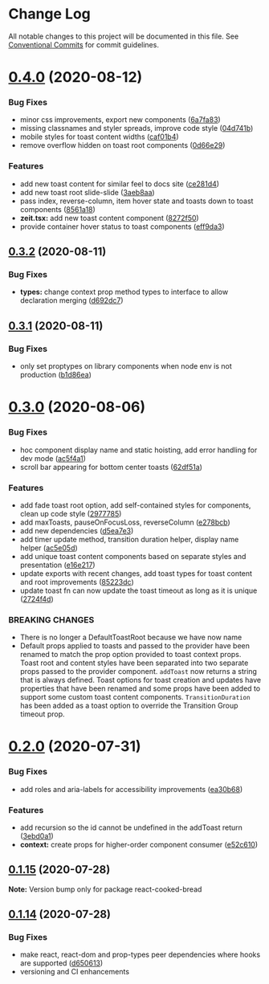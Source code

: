 # Change Log

All notable changes to this project will be documented in this file.
See [Conventional Commits](https://conventionalcommits.org) for commit guidelines.

# [0.4.0](https://github.com/brettinternet/react-cooked-bread/compare/react-cooked-bread@0.3.2...react-cooked-bread@0.4.0) (2020-08-12)


### Bug Fixes

* minor css improvements, export new components ([6a7fa83](https://github.com/brettinternet/react-cooked-bread/commit/6a7fa83f313ae720c92acfa9926e8d19f23b0026))
* missing classnames and styler spreads, improve code style ([04d741b](https://github.com/brettinternet/react-cooked-bread/commit/04d741b2ca302083067fbafb150720d58479a060))
* mobile styles for toast content widths ([caf01b4](https://github.com/brettinternet/react-cooked-bread/commit/caf01b4794002cb1702697434228384f640bee61))
* remove overflow hidden on toast root components ([0d66e29](https://github.com/brettinternet/react-cooked-bread/commit/0d66e2920825b395d3b39edafb1594b9908d91f3))


### Features

* add new toast content for similar feel to docs site ([ce281d4](https://github.com/brettinternet/react-cooked-bread/commit/ce281d4a054821a4abd5cc59bd8df8a6fde1661c))
* add new toast root slide-slide ([3aeb8aa](https://github.com/brettinternet/react-cooked-bread/commit/3aeb8aa6f04fd9cdbae0e7440c3d2cd5a5a96427))
* pass index, reverse-column, item hover state and toasts down to toast components ([8561a18](https://github.com/brettinternet/react-cooked-bread/commit/8561a1871dfdee92cd511598837cc4b963fbca6a))
* **zeit.tsx:** add new toast content component ([8272f50](https://github.com/brettinternet/react-cooked-bread/commit/8272f50060c5f591c1c7111c1514e4a0f04bfb2f))
* provide container hover status to toast components ([eff9da3](https://github.com/brettinternet/react-cooked-bread/commit/eff9da3d88df7b6a97d4336848397537c7d80f06))





## [0.3.2](https://github.com/brettinternet/react-cooked-bread/compare/react-cooked-bread@0.3.1...react-cooked-bread@0.3.2) (2020-08-11)


### Bug Fixes

* **types:** change context prop method types to interface to allow declaration merging ([d692dc7](https://github.com/brettinternet/react-cooked-bread/commit/d692dc7a1b1282ecc506f31720707a82458b2e84))





## [0.3.1](https://github.com/brettinternet/react-cooked-bread/compare/react-cooked-bread@0.3.0...react-cooked-bread@0.3.1) (2020-08-11)


### Bug Fixes

* only set proptypes on library components when node env is not production ([b1d86ea](https://github.com/brettinternet/react-cooked-bread/commit/b1d86ea71b1afde3bff652cdd5930ee4f2f22250))





# [0.3.0](https://github.com/brettinternet/react-cooked-bread/compare/react-cooked-bread@0.2.0...react-cooked-bread@0.3.0) (2020-08-06)


### Bug Fixes

* hoc component display name and static hoisting, add error handling for dev mode ([ac5f4a1](https://github.com/brettinternet/react-cooked-bread/commit/ac5f4a18d7b1c2fe96317d636d665285a91ca78e))
* scroll bar appearing for bottom center toasts ([62df51a](https://github.com/brettinternet/react-cooked-bread/commit/62df51a0d0ff3992b630bcc383d4efc529c652c5))


### Features

* add fade toast root option, add self-contained styles for components, clean up code style ([2977785](https://github.com/brettinternet/react-cooked-bread/commit/2977785e1ba0fdfe35c140709862a89027f70701))
* add maxToasts, pauseOnFocusLoss, reverseColumn ([e278bcb](https://github.com/brettinternet/react-cooked-bread/commit/e278bcb6a1bf36aeb010f938a7c0e3849859cb18))
* add new dependencies ([d5ea7e3](https://github.com/brettinternet/react-cooked-bread/commit/d5ea7e3f1a3ca4d84186568372d42261b9f04b32))
* add timer update method, transition duration helper, display name helper ([ac5e05d](https://github.com/brettinternet/react-cooked-bread/commit/ac5e05dab5821494fe957877f68272e2507d7c6f))
* add unique toast content components based on separate styles and presentation ([e16e217](https://github.com/brettinternet/react-cooked-bread/commit/e16e2171f6ced27df70ce6a843b42126c8dca113))
* update exports with recent changes, add toast types for toast content and root improvements ([85223dc](https://github.com/brettinternet/react-cooked-bread/commit/85223dcb1f61e12686db62b4fcb9036081fd6394))
* update toast fn can now update the toast timeout as long as it is unique ([2724f4d](https://github.com/brettinternet/react-cooked-bread/commit/2724f4dad9e4f4a9e1a7d2c7acc9eb585f3e7e46))


### BREAKING CHANGES

* There is no longer a DefaultToastRoot because we have now name
* Default props applied to toasts and passed to the provider have been renamed to
match the prop option provided to toast context props. Toast root and content styles have been
separated into two separate props passed to the provider component. `addToast` now returns a string
that is always defined. Toast options for toast creation and updates have properties that have been
renamed and some props have been added to support some custom toast content components.
`TransitionDuration` has been added as a toast option to override the Transition Group timeout prop.





# [0.2.0](https://github.com/brettinternet/react-cooked-bread/compare/react-cooked-bread@0.1.15...react-cooked-bread@0.2.0) (2020-07-31)

### Bug Fixes

- add roles and aria-labels for accessibility improvements ([ea30b68](https://github.com/brettinternet/react-cooked-bread/commit/ea30b68e833eeded8b74fd17217bfdfd41ef8bde))

### Features

- add recursion so the id cannot be undefined in the addToast return ([3ebd0a1](https://github.com/brettinternet/react-cooked-bread/commit/3ebd0a1ccaabc3316fe8969ae976310e8924a859))
- **context:** create props for higher-order component consumer ([e52c610](https://github.com/brettinternet/react-cooked-bread/commit/e52c61072647450c45cb80c824f34f77614adf4c))

## [0.1.15](https://github.com/brettinternet/react-cooked-bread/compare/react-cooked-bread@0.1.13...react-cooked-bread@0.1.15) (2020-07-28)

**Note:** Version bump only for package react-cooked-bread

## [0.1.14](https://github.com/brettinternet/react-cooked-bread/compare/react-cooked-bread@0.1.13...react-cooked-bread@0.1.14) (2020-07-28)

### Bug Fixes

- make react, react-dom and prop-types peer dependencies where hooks are supported ([d650613](https://github.com/brettinternet/react-cooked-bread/commit/d650613138eff0dff7662ed262a7aa8bc0c6c10c))
- versioning and CI enhancements
